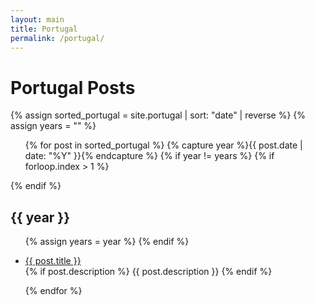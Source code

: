 ```yaml
---
layout: main
title: Portugal
permalink: /portugal/
---
```

<div class="page-header">
  <h1>Portugal Posts</h1>
</div>
<div>
  {% assign sorted_portugal = site.portugal | sort: "date" | reverse %}
  {% assign years = "" %}
  <ul>
    {% for post in sorted_portugal %}
      {% capture year %}{{ post.date | date: "%Y" }}{% endcapture %}
      {% if year != years %}
        {% if forloop.index > 1 %}</ul>{% endif %}
        <h2>{{ year }}</h2>
        <ul>
        {% assign years = year %}
      {% endif %}
      <li>
        <p>
          <a href="{{ post.url }}">{{ post.title }}</a>
        <br/>
        {% if post.description %}
          {{ post.description }}
        {% endif %}
        </p>
      </li>
    {% endfor %}
  </ul>
</div>
